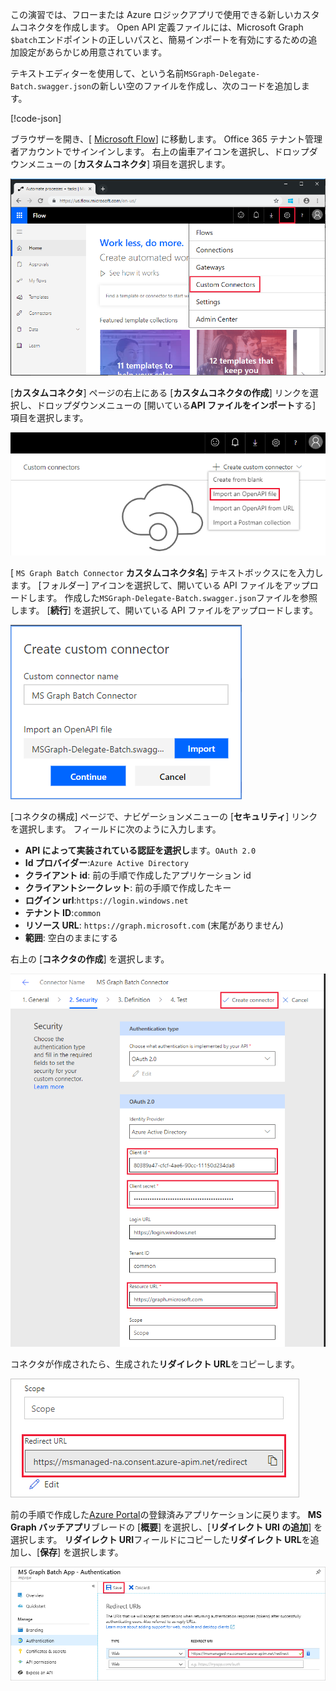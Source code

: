 <!-- markdownlint-disable MD002 MD041 -->

この演習では、フローまたは Azure ロジックアプリで使用できる新しいカスタムコネクタを作成します。 Open API 定義ファイルには、Microsoft Graph `$batch`エンドポイントの正しいパスと、簡易インポートを有効にするための追加設定があらかじめ用意されています。

テキストエディターを使用して、という名前`MSGraph-Delegate-Batch.swagger.json`の新しい空のファイルを作成し、次のコードを追加します。

[!code-json[](../LabFiles/MSGraph-Delegate-Batch.swagger.json)]

ブラウザーを開き、[ [Microsoft Flow](https://flow.microsoft.com)] に移動します。 Office 365 テナント管理者アカウントでサインインします。 右上の歯車アイコンを選択し、ドロップダウンメニューの [**カスタムコネクタ**] 項目を選択します。

![Microsoft Flow のドロップダウンメニューのスクリーンショット](./images/flow-conn1.png)

[**カスタムコネクタ**] ページの右上にある [**カスタムコネクタの作成**] リンクを選択し、ドロップダウンメニューの [開いている**API ファイルをインポート**する] 項目を選択します。

 ![Microsoft Flow の [カスタムコネクタの作成] ドロップダウンメニューのスクリーンショット](./images/flow-conn2.png)

[ `MS Graph Batch Connector` **カスタムコネクタ名**] テキストボックスにを入力します。 [フォルダー] アイコンを選択して、開いている API ファイルをアップロードします。 作成した`MSGraph-Delegate-Batch.swagger.json`ファイルを参照します。 [**続行**] を選択して、開いている API ファイルをアップロードします。

 ![[カスタムコネクタの作成] ダイアログのスクリーンショット](./images/flow-conn3.png)

[コネクタの構成] ページで、ナビゲーションメニューの [**セキュリティ**] リンクを選択します。 フィールドに次のように入力します。

- **API によって実装されている認証を選択し**ます。`OAuth 2.0`
- **Id プロバイダー**:`Azure Active Directory`
- **クライアント id**: 前の手順で作成したアプリケーション id
- **クライアントシークレット**: 前の手順で作成したキー
- **ログイン url**:`https://login.windows.net`
- **テナント ID**:`common`
- **リソース URL**: `https://graph.microsoft.com` (末尾がありません)
- **範囲**: 空白のままにする

右上の [**コネクタの作成**] を選択します。

![コネクタ構成の [セキュリティ] タブのスクリーンショット](./images/flow-conn4.png)

コネクタが作成されたら、生成された**リダイレクト URL**をコピーします。

![生成されたリダイレクト URL のスクリーンショット](./images/flow-conn5.png)

前の手順で作成した[Azure Portal](https://aad.portal.azure.com)の登録済みアプリケーションに戻ります。 **MS Graph バッチアプリ**ブレードの [**概要**] を選択し、[**リダイレクト URI の追加**] を選択します。 **リダイレクト URI**フィールドにコピーした**リダイレクト URL**を追加し、[**保存**] を選択します。

![Azure portal の応答 Url ブレードのスクリーンショット](./images/flow-conn-preview6.png)